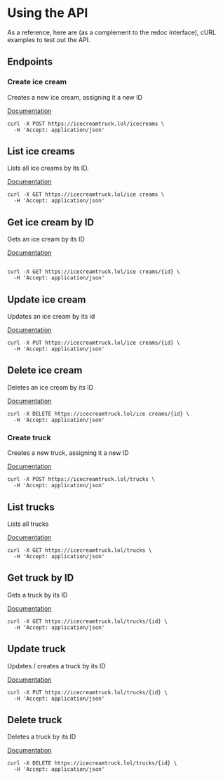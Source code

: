 # Using the API

As a reference, here are (as a complement to the redoc interface), cURL examples to test out the API.

## Endpoints

### Create ice cream
Creates a new ice cream, assigning it a new ID

[Documentation](https://icecreamtruck.lol/docs#/paths/~1icecreams/post)

```shell
curl -X POST https://icecreamtruck.lol/icecreams \
  -H 'Accept: application/json'
```


## List ice creams

Lists all ice creams by its ID.

[Documentation](https://icecreamtruck.lol/docs#/paths/~1icecreams/get)

```shell
curl -X GET https://icecreamtruck.lol/ice creams \
  -H 'Accept: application/json'
```

## Get ice cream by ID

Gets an ice cream by its ID

[Documentation](https://icecreamtruck.lol/docs#/paths/~1icecreams~1%7Bid%7D/get)

```shell

curl -X GET https://icecreamtruck.lol/ice creams/{id} \
  -H 'Accept: application/json'

```

## Update ice cream

Updates an ice cream by its id

[Documentation](https://icecreamtruck.lol/docs#/paths/~1icecreams~1%7Bid%7D/put)

```shell
curl -X PUT https://icecreamtruck.lol/ice creams/{id} \
  -H 'Accept: application/json'
```

## Delete ice cream

Deletes an ice cream by its ID

[Documentation](https://icecreamtruck.lol/docs#/paths/~1icecreams~1%7Bid%7D/delete)

```shell
curl -X DELETE https://icecreamtruck.lol/ice creams/{id} \
  -H 'Accept: application/json'
```

### Create truck
Creates a new truck, assigning it a new ID

[Documentation](https://icecreamtruck.lol/docs#/paths/~1trucks/post)

```shell
curl -X POST https://icecreamtruck.lol/trucks \
  -H 'Accept: application/json'
```

## List trucks
Lists all trucks

[Documentation](https://icecreamtruck.lol/docs#/paths/~1trucks/get)

```shell
curl -X GET https://icecreamtruck.lol/trucks \
  -H 'Accept: application/json'
```

## Get truck by ID
Gets a truck by its ID

[Documentation](https://icecreamtruck.lol/docs#/paths/~1trucks~1%7Bid%7D/get)

```shell
curl -X GET https://icecreamtruck.lol/trucks/{id} \
  -H 'Accept: application/json'

```

## Update truck

Updates / creates a truck by its ID

[Documentation](https://icecreamtruck.lol/docs#/paths/~1trucks~1%7Bid%7D/put)

```shell
curl -X PUT https://icecreamtruck.lol/trucks/{id} \
  -H 'Accept: application/json'
```

## Delete truck

Deletes a truck by its ID

[Documentation](https://icecreamtruck.lol/docs#/paths/~1trucks~1%7Bid%7D/delete)

```shell
curl -X DELETE https://icecreamtruck.lol/trucks/{id} \
  -H 'Accept: application/json'
```
